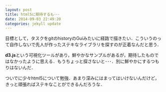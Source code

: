 ```yaml
---
layout: post
title: html5に期待するも･･･
date: 2014-09-03 22:49:20
categories: jekyll update
---
```

目標として，タスクをgitのhistoryのGuiみたいに経路で描きたい．こういうのって自作しないで先人が作ったステキなライブラリを探すのが正着なんだと思う．

**d3.js**という可視化ツールがあり，鮮やかなサンプルがあるが，期待したものではなかったように思える．もうちょっと探さないと･･･．別に鮮やかにするつもりはないんだ．

ついでに少々html5について勉強．あまり深みにはまってはいけないんだけど，きっと頑張ればステキなことができるんだろうな．
